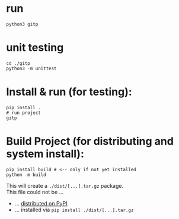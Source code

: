 # run
```
python3 gitp
```


# unit testing
```
cd ./gitp
python3 -m unittest
```



# Install & run (for testing):
```
pip install .
# run project
gitp
```



# Build Project (for distributing and system install):

```
pip install build # <-- only if not yet installed
python -m build
```

This will create a `./dist/[...].tar.gz` package. <br>
This file could not be ...
- ... [distributed on PyPI](https://packaging.python.org/en/latest/tutorials/packaging-projects/#uploading-the-distribution-archives)
- ... installed via `pip install ./dist/[...].tar.gz`


